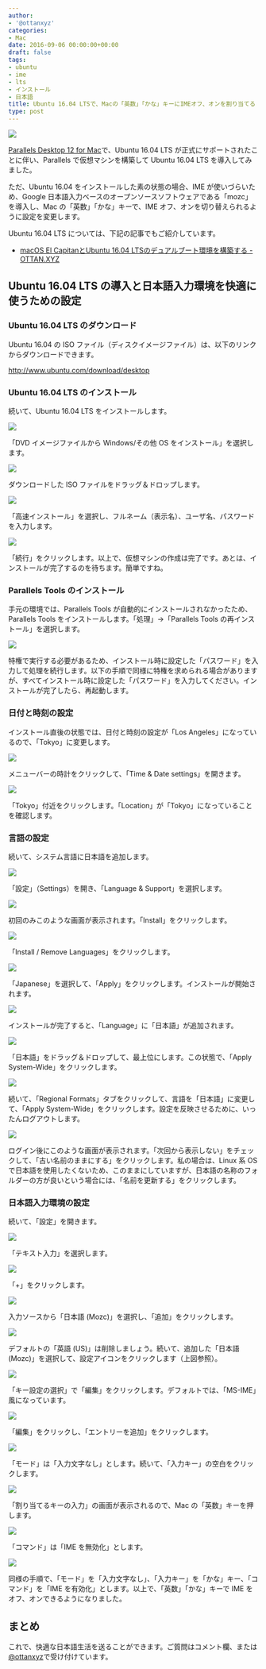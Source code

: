 ```yaml
---
author:
- '@ottanxyz'
categories:
- Mac
date: 2016-09-06 00:00:00+00:00
draft: false
tags:
- ubuntu
- ime
- lts
- インストール
- 日本語
title: Ubuntu 16.04 LTSで、Macの「英数」「かな」キーにIMEオフ、オンを割り当てる
type: post
---
```


![](160906-57cec060360f9.jpg)

[Parallels Desktop 12 for Mac](http://www.parallels.com/jp/)で、Ubuntu 16.04 LTS が正式にサポートされたことに伴い、Parallels で仮想マシンを構築して Ubuntu 16.04 LTS を導入してみました。

ただ、Ubuntu 16.04 をインストールした素の状態の場合、IME が使いづらいため、Google 日本語入力ベースのオープンソースソフトウェアである「mozc」を導入し、Mac の「英数」「かな」キーで、IME オフ、オンを切り替えられるように設定を変更します。

Ubuntu 16.04 LTS については、下記の記事でもご紹介しています。

* [macOS El CapitanとUbuntu 16.04 LTSのデュアルブート環境を構築する - OTTAN.XYZ](/posts/2016/04/el-capitan-ubuntu-dual-boot-6856/)

## Ubuntu 16.04 LTS の導入と日本語入力環境を快適に使うための設定

### Ubuntu 16.04 LTS のダウンロード

Ubuntu 16.04 の ISO ファイル（ディスクイメージファイル）は、以下のリンクからダウンロードできます。

http://www.ubuntu.com/download/desktop

### Ubuntu 16.04 LTS のインストール

続いて、Ubuntu 16.04 LTS をインストールします。

![](160906-57cec21bc25a7.png)

「DVD イメージファイルから Windows/その他 OS をインストール」を選択します。

![](160906-57cec223ed1a2.png)

ダウンロードした ISO ファイルをドラッグ＆ドロップします。

![](160906-57cec22b0436b.png)

「高速インストール」を選択し、フルネーム（表示名）、ユーザ名、パスワードを入力します。

![](160906-57cec230d6707.png)

「続行」をクリックします。以上で、仮想マシンの作成は完了です。あとは、インストールが完了するのを待ちます。簡単ですね。

### Parallels Tools のインストール

手元の環境では、Parallels Tools が自動的にインストールされなかったため、Parallels Tools をインストールします。「処理」→「Parallels Tools の再インストール」を選択します。

![](160906-57cec455066b4.png)

特権で実行する必要があるため、インストール時に設定した「パスワード」を入力して処理を続行します。以下の手順で同様に特権を求められる場合がありますが、すべてインストール時に設定した「パスワード」を入力してください。インストールが完了したら、再起動します。

### 日付と時刻の設定

インストール直後の状態では、日付と時刻の設定が「Los Angeles」になっているので、「Tokyo」に変更します。

![](160906-57cec82d26c48.png)

メニューバーの時計をクリックして、「Time & Date settings」を開きます。

![](160906-57cec88d09c49.png)

「Tokyo」付近をクリックします。「Location」が「Tokyo」になっていることを確認します。

### 言語の設定

続いて、システム言語に日本語を追加します。

![](160906-57cec89be125e.png)

「設定」（Settings）を開き、「Language & Support」を選択します。

![](160906-57cec8a2c6115.png)

初回のみこのような画面が表示されます。「Install」をクリックします。

![](160906-57cec8a9aee56.png)

「Install / Remove Languages」をクリックします。

![](160906-57cec8b01559f.png)

「Japanese」を選択して、「Apply」をクリックします。インストールが開始されます。

![](160906-57cec8b683f74.png)

インストールが完了すると、「Language」に「日本語」が追加されます。

![](160906-57cec8bd30fab.png)

「日本語」をドラッグ＆ドロップして、最上位にします。この状態で、「Apply System-Wide」をクリックします。

![](160906-57cec8c6b5d26.png)

続いて、「Regional Formats」タブをクリックして、言語を「日本語」に変更して、「Apply System-Wide」をクリックします。設定を反映させるために、いったんログアウトします。

![](160906-57cec8d8b4e6d.png)

ログイン後にこのような画面が表示されます。「次回から表示しない」をチェックして、「古い名前のままにする」をクリックします。私の場合は、Linux 系 OS で日本語を使用したくないため、このままにしていますが、日本語の名称のフォルダーの方が良いという場合には、「名前を更新する」をクリックします。

### 日本語入力環境の設定

続いて、「設定」を開きます。

![](160906-57cec8e9f23bd.png)

「テキスト入力」を選択します。

![](160906-57cec8f14bc0a.png)

「+」をクリックします。

![](160906-57cec8fa8d743.png)

入力ソースから「日本語 (Mozc)」を選択し、「追加」をクリックします。

![](160906-57cec900b8afb.png)

デフォルトの「英語 (US)」は削除しましょう。続いて、追加した「日本語 (Mozc)」を選択して、設定アイコンをクリックします（上図参照）。

![](160906-57cec906d8eed.png)

「キー設定の選択」で「編集」をクリックします。デフォルトでは、「MS-IME」風になっています。

![](160906-57cec90d59444.png)

「編集」をクリックし、「エントリーを追加」をクリックします。

![](160906-57cec9146bd84.png)

「モード」は「入力文字なし」とします。続いて、「入力キー」の空白をクリックします。

![](160906-57cec91a5db3f.png)

「割り当てるキーの入力」の画面が表示されるので、Mac の「英数」キーを押します。

![](160906-57cec91fe72ba.png)

「コマンド」は「IME を無効化」とします。

![](160906-57cec9261ec01.png)

同様の手順で、「モード」を「入力文字なし」、「入力キー」を「かな」キー、「コマンド」を「IME を有効化」とします。以上で、「英数」「かな」キーで IME をオフ、オンできるようになりました。

## まとめ

これで、快適な日本語生活を送ることができます。ご質問はコメント欄、または[@ottanxyz](https://twitter.com/ottanxyz)で受け付けています。